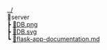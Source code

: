 [../](../README.md)\
📂server\
 ┣ [📜DB.png](DB.png)\
 ┣ [📜DB.svg](DB.svg)\
 ┗ [📜flask-app-documentation.md](flask-app-documentation.md)